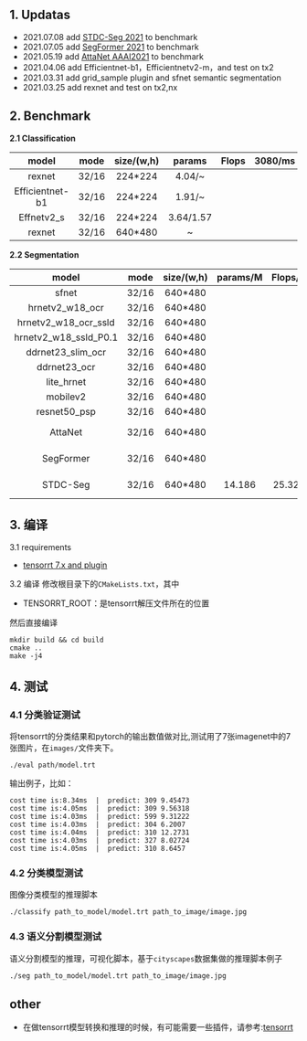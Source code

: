 ## 1. Updatas
- 2021.07.08 add [STDC-Seg 2021](https://github.com/MichaelFan01/STDC-Seg) to benchmark
- 2021.07.05 add [SegFormer 2021](https://github.com/NVlabs/SegFormer) to benchmark
- 2021.05.19 add [AttaNet AAAI2021](https://github.com/songqi-github/AttaNet) to benchmark
- 2021.04.06 add Efficientnet-b1，Efficientnetv2-m，and test on tx2
- 2021.03.31 add grid_sample plugin and sfnet semantic segmentation
- 2021.03.25 add rexnet and test on tx2,nx

## 2. Benchmark

**2.1 Classification**

|      model      | mode  | size/(w,h) |  params   | Flops | 3080/ms | nx/ms  |   tx2/ms    |                                url                                 |
| :-------------: | :---: | :--------: | :-------: | :---: | :-----: | :----: | :---------: | :----------------------------------------------------------------: |
|     rexnet      | 32/16 |  224*224   |  4.04/~   |       |         | ~/8.9  |   ~/25.69   |            [rexnet](https://github.com/clovaai/rexnet)             |
| Efficientnet-b1 | 32/16 |  224*224   |  1.91/~   |       |         |   ~    | 17.47/15.62 | [Efficientnet](https://github.com/lukemelas/EfficientNet-PyTorch)  |
|   Effnetv2_s    | 32/16 |  224*224   | 3.64/1.57 |       |         |   ~    | 32.02/24.99 | [EfficientnetV2](https://github.com/d-li14/efficientnetv2.pytorch) |
|     rexnet      | 32/16 |  640*480   |     ~     |       |         | ~/36.6 |   ~/79.27   |            [rexnet](https://github.com/clovaai/rexnet)             |

**2.2 Segmentation**

|         model         | mode  | size/(w,h) | params/M | Flops/G |  3080/ms  |    nx/ms     |    tx2/ms     |                                   url                                    |
| :-------------------: | :---: | :--------: | :------: | :-----: | :-------: | :----------: | :-----------: | :----------------------------------------------------------------------: |
|         sfnet         | 32/16 |  640*480   |          |         | 8.79/2.71 | 109.74/50.03 | 150.87/99.57  |               [sfnet](https://github.com/lxtGH/SFSegNets)                |
|    hrnetv2_w18_ocr    | 32/16 |  640*480   |          |         |     ~     |   ~/65.565   |   ~/183.81    |    [hrnet_ocr](https://github.com/HRNet/HRNet-Semantic-Segmentation)     |
| hrnetv2_w18_ocr_ssld  | 32/16 |  640*480   |          |         |     ~     |     ~/~      |     ~/160     |    [hrnet_ocr](https://github.com/HRNet/HRNet-Semantic-Segmentation)     |
| hrnetv2_w18_ssld_P0.1 | 32/16 |  640*480   |          |         |     ~     |     ~/~      |     ~/77      |    [hrnet_ocr](https://github.com/HRNet/HRNet-Semantic-Segmentation)     |
|   ddrnet23_slim_ocr   | 32/16 |  640*480   |          |         |     ~     |   ~/17.805   |  55.03/38.89  |              [ddrnet](https://github.com/ydhongHIT/DDRNet)               |
|     ddrnet23_ocr      | 32/16 |  640*480   |          |         |     ~     |     ~/23     |     ~/93      |              [ddrnet](https://github.com/ydhongHIT/DDRNet)               |
|      lite_hrnet       | 32/16 |  640*480   |          |         | 6.23/5.05 |      ~       |       ~       |            [lite_hrnet](https://github.com/HRNet/Lite-HRNet)             |
|       mobilev2        | 32/16 |  640*480   |          |         |  ~/3.14   |   ~/62.01    |   ~/137.85    | [mobilev2](https://github.com/CSAILVision/semantic-segmentation-pytorch) |
|     resnet50_psp      | 32/16 |  640*480   |          |         |  ~/6.56   |   ~/148.02   |   ~/422.23    | [resnet50](https://github.com/CSAILVision/semantic-segmentation-pytorch) |
|        AttaNet        | 32/16 |  640*480   |          |         |    ~/~    |     ~/~      |  61.45/43.33  |        [atta-resnet18](https://github.com/songqi-github/AttaNet)         |
|       SegFormer       | 32/16 |  640*480   |          |         |    ~/~    |     ~/~      | 633.02/521.88 |          [SegFormer 2021](https://github.com/NVlabs/SegFormer)           |
|       STDC-Seg        | 32/16 |  640*480   |  14.186  | 25.327  |    ~/~    |     ~/~      |  60.57/47.23  |        [STDC-Seg 2021](https://github.com/MichaelFan01/STDC-Seg)         |



## 3. 编译

3.1 requirements
- [tensorrt 7.x and plugin](https://github.com/chenjun2hao/TensorRT/tree/release/7.2)

3.2 编译
修改根目录下的`CMakeLists.txt`，其中
- TENSORRT_ROOT：是tensorrt解压文件所在的位置

然后直接编译
```
mkdir build && cd build
cmake ..
make -j4
```

## 4. 测试
### 4.1 分类验证测试
将tensorrt的分类结果和pytorch的输出数值做对比,测试用了7张imagenet中的7张图片，在`images/`文件夹下。

```
./eval path/model.trt
```
输出例子，比如：
```
cost time is:8.34ms  |  predict: 309 9.45473
cost time is:4.05ms  |  predict: 309 9.56318
cost time is:4.03ms  |  predict: 599 9.31222
cost time is:4.03ms  |  predict: 304 6.2007
cost time is:4.04ms  |  predict: 310 12.2731
cost time is:4.03ms  |  predict: 327 8.02724
cost time is:4.05ms  |  predict: 310 8.6457
```

### 4.2 分类模型测试

图像分类模型的推理脚本

```
./classify path_to_model/model.trt path_to_image/image.jpg
```

### 4.3 语义分割模型测试

语义分割模型的推理，可视化脚本，基于`cityscapes`数据集做的推理脚本例子

```bash
./seg path_to_model/model.trt path_to_image/image.jpg
```

## other
- 在做tensorrt模型转换和推理的时候，有可能需要一些插件，请参考:[tensorrt](https://github.com/chenjun2hao/TensorRT/tree/release/7.2)